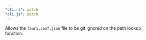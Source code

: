 ```yaml
---
"cli.rs": patch
"cli.js": patch
---
```


Allows the `tauri.conf.json` file to be git ignored on the path lookup function.
